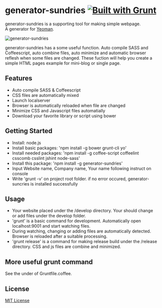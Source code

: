 # generator-sundries [![Built with Grunt](https://cdn.gruntjs.com/builtwith.png)](http://gruntjs.com/)
generator-sundries is a supporting tool for making simple webpage.  
A generator for [Yeoman](http://yeoman.io).  

![generator-sundries](http://kakurezatou.com/wordpress/wp-content/themes/kakurezatou/images/works/generator-sundries_logo.png)

generator-sundries has a some useful function. Auto compile SASS and Coffeescript, auto combine files, auto minimize and automatic browser reflesh when some files are changed. These fuction will help you create a simple HTML pages example for mini-blog or single page.

## Features

* Auto compile SASS & Coffeescript
* CSS files are automatically mixed
* Launch localserver
* Browser is automatically reloaded when file are changed
* Minimize CSS and Javascript files automatially
* Download your favorite library or script using bower

## Getting Started

- Install: node.js
- Install basic packages: 'npm install -g bower grunt-cli yo'
- Install needed packages: 'npm install -g coffee-script coffeelint csscomb csslint jshint node-sass'
- Install this package: 'npm install -g generator-sundries'
- Input Website name, Company name, Your name following instruct on console
- Write 'grunt -v' on project root folder. if no error occured, generator-suncries is installed successfully

## Usage

* Your website placed under the /develop directory. Your should change or add files under the develop folder.
* 'grunt' is a basic command for development. Automatically open localhost:9001 and start watching files.
* During watching, changing or adding files are automatically detected. Browser is reloaded after a suitable processing.
* 'grunt release' is a command for making release build under the /release directory. CSS and js files are combine and minimized.

## More useful grunt command
See the under of Gruntfile.coffee.


## License

[MIT License](http://en.wikipedia.org/wiki/MIT_License)

